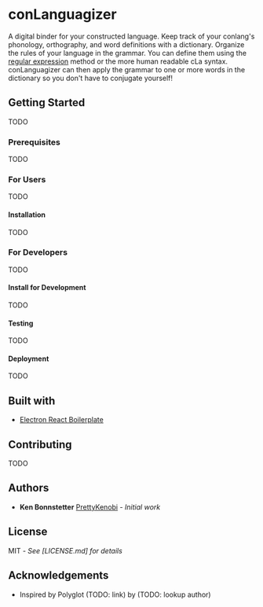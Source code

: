 # conLanguagizer

A digital binder for your constructed language. Keep track of your conlang's phonology, orthography, and word definitions with a dictionary. Organize the rules of your language in the grammar. You can define them using the [regular expression](https://en.wikipedia.org/wiki/Regular_expression) method or the more human readable cLa syntax. conLanguagizer can then apply the grammar to one or more words in the dictionary so you don't have to conjugate yourself!

## Getting Started

TODO

### Prerequisites

TODO

### For Users

TODO

#### Installation

TODO

### For Developers

TODO

#### Install for Development

TODO

#### Testing

TODO

#### Deployment

TODO

## Built with

- [Electron React Boilerplate](https://github.com/electron-react-boilerplate)

## Contributing

TODO

## Authors

- **Ken Bonnstetter** [PrettyKenobi](https://github.com/PrettyKenobi) - _Initial work_

## License

MIT - _See [LICENSE.md] for details_

## Acknowledgements

- Inspired by Polyglot (TODO: link) by (TODO: lookup author)
